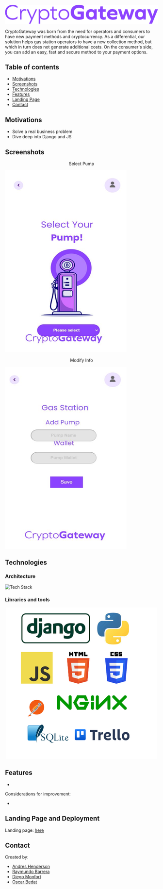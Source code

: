 ![Logo](https://github.com/Ouyei/CriptoGateway/blob/main/images/logo_CG.png) 

CryptoGateway was born from the need for operators and consumers to have new payment methods and cryptocurrency. As a differential, our solution helps gas station operators to have a new collection method, but which in turn does not generate additional costs. On the consumer's side, you can add an easy, fast and secure method to your payment options.

## Table of contents

- [Motivations](#motivations)
- [Screenshots](#screenshots)
- [Technologies](#technologies)
- [Features](#features)
- [Landing Page](#landing_page)
- [Contact](#contact)

## Motivations

- Solve a real business problem
- Dive deep into Django and JS

## Screenshots

<p align="center">Select Pump</p>

<img src="https://github.com/Ouyei/CriptoGateway/blob/main/images/select_pump.JPG" class="centerImage" width="400" height="600" />

<p align="center">Modify Info</p>

<img src="https://github.com/Ouyei/CriptoGateway/blob/main/images/modify_info.JPG" class="centerImage" width="400" height="600" />

## Technologies

### Architecture

![Tech Stack]()

### Libraries and tools

<p align="center">
<img src="https://github.com/Ouyei/CriptoGateway/blob/main/images/libraries%20and%20tools.png" width="500" height="500" class="center">
</p>

## Features

- 

Considerations for improvement: 

- 

## Landing Page and Deployment

Landing page: [here](https://www.andreshenderson.tech/)

## Contact

Created by:

- [Andres Henderson](https://github.com/andresovichh)
- [Raymundo Barrera](https://github.com/RayBar72)
- [Diego Monfort](https://github.com/DiegoMHol)
- [Oscar Bedat](https://github.com/Ouyei)
